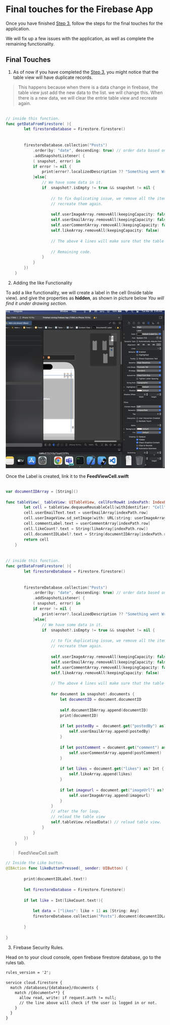 # Final touches for the Firebase App

Once you have finished [Step 3](./GetFirebaseData.md), follow the steps for the final touches for the application.

We will fix up a few issues with the application, as well as complete the remaining functionality.


## Final Touches

1. As of now if you have completed the [Step 3](./GetFirebaseData.md), you might notice that the table view will have duplicate records. 
> This happens because when there is a data change in firebase, the table view just add the new data to the list. we will change this. When there is a new data, we will clear the entrie table view and recreate again.

```swift

// inside this function. 
func getDataFromFirestore( ){
        let firestoreDatabase = Firestore.firestore()
    
        
        firestoreDatabase.collection("Posts")
            .order(by: "date", descending: true) // order data based on date.
            .addSnapshotListener( {
            ( snapshot, error) in
            if error != nil {
                print(error?.localizedDescription ?? "Something went Wrong.")
            }else{
                // We have some data in it.
                if  snapshot?.isEmpty != true && snapshot != nil {
                    
                    // to fix duplicating issue, we remove all the items from the table view
                    // recreate them again.
                    
                    self.userImageArray.removeAll(keepingCapacity: false)
                    self.userEmailArray.removeAll(keepingCapacity: false)
                    self.userCommentArray.removeAll(keepingCapacity: false)
                    self.likeArray.removeAll(keepingCapacity: false)

                    // The above 4 lines will make sure that the table is recreated everytime there is a change in data.

                    // Remaining code.
                }
            }
        })
    }

```

2. Adding the like Functionality

To add a like functionality, we will create a label in the cell (Inside table view). and give the properties as **hidden**, as shown in picture below *You will find it under drawing section*.

![Final Touches](../Images/FinalTouches.png)

Once the Label is created, link it to the **FeedViewCell.swift**


```swift

var documentIDArray = [String]()

func tableView(_ tableView: UITableView, cellForRowAt indexPath: IndexPath) -> UITableViewCell {
        let cell = tableView.dequeueReusableCell(withIdentifier: "Cell", for: indexPath) as! FeedViewCell
        cell.userEmailText.text = userEmailArray[indexPath.row]
        cell.userImageView.sd_setImage(with: URL(string: userImageArray[indexPath.row]))
        cell.commentLabel.text = userCommentArray[indexPath.row]
        cell.likeCount?.text = String(likeArray[indexPath.row])
        cell.documentIDLabel?.text = String(documentIDArray[indexPath.row]) // add this line.
        return cell
    }


// inside this function. 
func getDataFromFirestore( ){
        let firestoreDatabase = Firestore.firestore()
    
        
        firestoreDatabase.collection("Posts")
            .order(by: "date", descending: true) // order data based on date.
            .addSnapshotListener( {
            ( snapshot, error) in
            if error != nil {
                print(error?.localizedDescription ?? "Something went Wrong.")
            }else{
                // We have some data in it.
                if  snapshot?.isEmpty != true && snapshot != nil {
                    
                    // to fix duplicating issue, we remove all the items from the table view
                    // recreate them again.
                    
                    self.userImageArray.removeAll(keepingCapacity: false)
                    self.userEmailArray.removeAll(keepingCapacity: false)
                    self.userCommentArray.removeAll(keepingCapacity: false)
                    self.likeArray.removeAll(keepingCapacity: false)

                    // The above 4 lines will make sure that the table is recreated everytime there is a change in data.

                    for document in snapshot!.documents {
                        let documentID = document.documentID
                        
                        self.documentIDArray.append(documentID)
                        print(documentID)
                        
                        if let postedBy =  document.get("postedBy") as? String{
                            self.userEmailArray.append(postedBy)
                        }
                        
                        if let postComment = document.get("comment") as? String {
                            self.userCommentArray.append(postComment)
                        }
                        
                        if let likes = document.get("likes") as? Int {
                            self.likeArray.append(likes)
                        }
                        
                        if let imageurl = document.get("imageUrl") as? String {
                            self.userImageArray.append(imageurl)
                        }
                    }
                    // after the for loop.
                    // reload the table view
                    self.tableView.reloadData() // reload table view.
                }
            }
        })
    }
```


> FeedViewCell.swift

```swift
// Inside the Like button.
@IBAction func likeButtonPressed(_ sender: UIButton) {
        
        print(documentIDLabel.text!)
        
        let firestoreDatabase = Firestore.firestore()
        
        if let like = Int(likeCount.text!){
            
            let data = ["likes": like + 1] as [String: Any]
            firestoreDatabase.collection("Posts").document(documentIDLabel.text!).setData(data, merge: true)
            
        }
        
}
```

3. Firebase Security Rules.

Head on to your cloud console, open firebase firestore database, go to the rules tab.

```CEL
rules_version = '2';

service cloud.firestore {
  match /databases/{database}/documents {
    match /{document=**} {
      allow read, write: if request.auth != null; 
      // the line above will check if the user is logged in or not. 
    }
  }
}
```


